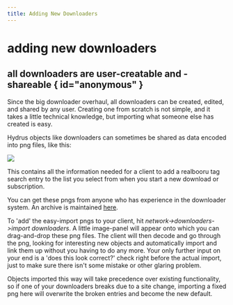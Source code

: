 ```yaml
---
title: Adding New Downloaders
---
```


# adding new downloaders

## all downloaders are user-creatable and -shareable { id="anonymous" }

Since the big downloader overhaul, all downloaders can be created, edited, and shared by any user. Creating one from scratch is not simple, and it takes a little technical knowledge, but importing what someone else has created is easy.

Hydrus objects like downloaders can sometimes be shared as data encoded into png files, like this:

![](images/easy-import-realbooru.com-search-2018.09.21.png)

This contains all the information needed for a client to add a realbooru tag search entry to the list you select from when you start a new download or subscription.

You can get these pngs from anyone who has experience in the downloader system. An archive is maintained [here](https://github.com/CuddleBear92/Hydrus-Presets-and-Scripts/tree/master/Downloaders).

To 'add' the easy-import pngs to your client, hit _network->downloaders->import downloaders_. A little image-panel will appear onto which you can drag-and-drop these png files. The client will then decode and go through the png, looking for interesting new objects and automatically import and link them up without you having to do any more. Your only further input on your end is a 'does this look correct?' check right before the actual import, just to make sure there isn't some mistake or other glaring problem.

Objects imported this way will take precedence over existing functionality, so if one of your downloaders breaks due to a site change, importing a fixed png here will overwrite the broken entries and become the new default.